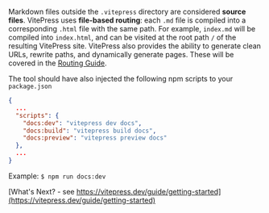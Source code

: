 Markdown files outside the `.vitepress` directory are considered **source files**.
VitePress uses **file-based routing**: each `.md` file is compiled into a corresponding `.html` file with the same path. For example, `index.md` will be compiled into `index.html`, and can be visited at the root path `/` of the resulting VitePress site.
VitePress also provides the ability to generate clean URLs, rewrite paths, and dynamically generate pages. These will be covered in the [Routing Guide](https://vitepress.dev/guide/routing).

The tool should have also injected the following npm scripts to your `package.json`

```json
{
  ...
  "scripts": {
    "docs:dev": "vitepress dev docs",
    "docs:build": "vitepress build docs",
    "docs:preview": "vitepress preview docs"
  },
  ...
}
```
Example: `$ npm run docs:dev`

[What's Next? - see https://vitepress.dev/guide/getting-started](https://vitepress.dev/guide/getting-started)
